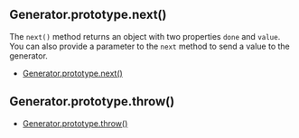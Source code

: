 ## Generator.prototype.next()

The `next()` method returns an object with two properties `done` and `value`. You can also provide a parameter to the `next` method to send a value to the generator.

* [Generator.prototype.next()](https://developer.mozilla.org/en-US/docs/Web/JavaScript/Reference/Global_Objects/Generator/next)

## Generator.prototype.throw()


* [Generator.prototype.throw()](https://developer.mozilla.org/en-US/docs/Web/JavaScript/Reference/Global_Objects/Generator/throw)